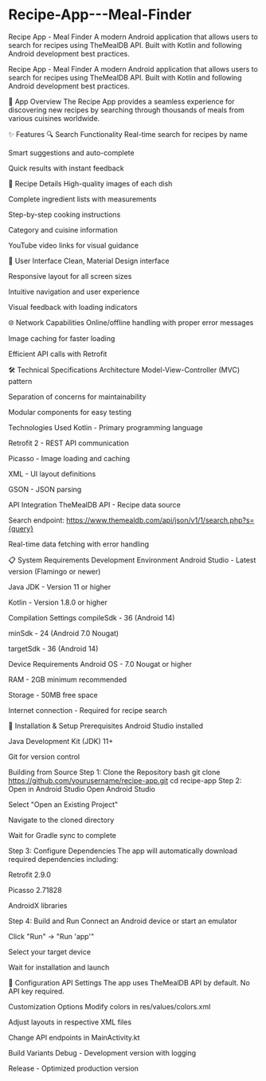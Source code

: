 # Recipe-App---Meal-Finder
Recipe App - Meal Finder
A modern Android application that allows users to search for recipes using TheMealDB API. Built with Kotlin and following Android development best practices.

Recipe App - Meal Finder
A modern Android application that allows users to search for recipes using TheMealDB API. Built with Kotlin and following Android development best practices.

📱 App Overview
The Recipe App provides a seamless experience for discovering new recipes by searching through thousands of meals from various cuisines worldwide.

✨ Features
🔍 Search Functionality
Real-time search for recipes by name

Smart suggestions and auto-complete

Quick results with instant feedback

🍳 Recipe Details
High-quality images of each dish

Complete ingredient lists with measurements

Step-by-step cooking instructions

Category and cuisine information

YouTube video links for visual guidance

🎨 User Interface
Clean, Material Design interface

Responsive layout for all screen sizes

Intuitive navigation and user experience

Visual feedback with loading indicators

🌐 Network Capabilities
Online/offline handling with proper error messages

Image caching for faster loading

Efficient API calls with Retrofit

🛠 Technical Specifications
Architecture
Model-View-Controller (MVC) pattern

Separation of concerns for maintainability

Modular components for easy testing

Technologies Used
Kotlin - Primary programming language

Retrofit 2 - REST API communication

Picasso - Image loading and caching

XML - UI layout definitions

GSON - JSON parsing

API Integration
TheMealDB API - Recipe data source

Search endpoint: https://www.themealdb.com/api/json/v1/1/search.php?s={query}

Real-time data fetching with error handling

📋 System Requirements
Development Environment
Android Studio - Latest version (Flamingo or newer)

Java JDK - Version 11 or higher

Kotlin - Version 1.8.0 or higher

Compilation Settings
compileSdk - 36 (Android 14)

minSdk - 24 (Android 7.0 Nougat)

targetSdk - 36 (Android 14)

Device Requirements
Android OS - 7.0 Nougat or higher

RAM - 2GB minimum recommended

Storage - 50MB free space

Internet connection - Required for recipe search

🚀 Installation & Setup
Prerequisites
Android Studio installed

Java Development Kit (JDK) 11+

Git for version control

Building from Source
Step 1: Clone the Repository
bash
git clone https://github.com/yourusername/recipe-app.git
cd recipe-app
Step 2: Open in Android Studio
Open Android Studio

Select "Open an Existing Project"

Navigate to the cloned directory

Wait for Gradle sync to complete

Step 3: Configure Dependencies
The app will automatically download required dependencies including:

Retrofit 2.9.0

Picasso 2.71828

AndroidX libraries

Step 4: Build and Run
Connect an Android device or start an emulator

Click "Run" → "Run 'app'"

Select your target device

Wait for installation and launch

🔧 Configuration
API Settings
The app uses TheMealDB API by default. No API key required.

Customization Options
Modify colors in res/values/colors.xml

Adjust layouts in respective XML files

Change API endpoints in MainActivity.kt

Build Variants
Debug - Development version with logging

Release - Optimized production version
